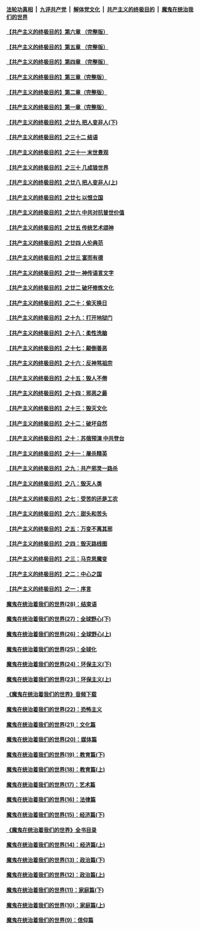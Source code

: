 

####  [法轮功真相](../../../../basic/blob/master/README.md?t=07052031) &nbsp;|&nbsp; [九评共产党](../../../../9ping.md/blob/master/README.md?t=07052031) &nbsp;|&nbsp; [解体党文化](../../../../jtdwh.md/blob/master/README.md?t=07052031)  &nbsp;|&nbsp; [共产主义的终极目的](../../../../gczydzjmd.md/blob/master/README.md?t=07052031) &nbsp;|&nbsp; [魔鬼在统治我们的世界](../../../../mgztzwmdsj.md/blob/master/README.md?t=07052031) 

#### [【共产主义的终极目的】第六章 （完整版）](../pages/nsc422/n11428913.md?t=07052031) 

#### [【共产主义的终极目的】第五章 （完整版）](../pages/nsc422/n11428912.md?t=07052031) 

#### [【共产主义的终极目的】第四章 （完整版）](../pages/nsc422/n11428907.md?t=07052031) 

#### [【共产主义的终极目的】第三章（完整版）](../pages/nsc422/n11428848.md?t=07052031) 

#### [【共产主义的终极目的】第二章（完整版）](../pages/nsc422/n11428831.md?t=07052031) 

#### [【共产主义的终极目的】第一章（完整版）](../pages/nsc422/n11417651.md?t=07052031) 

#### [【共产主义的终极目的】之廿九 把人变非人(下)](../pages/nsc422/n11344140.md?t=07052031) 

#### [【共产主义的终极目的】之三十二 结语](../pages/nsc422/n11360535.md?t=07052031) 

#### [【共产主义的终极目的】之三十一 末世景观](../pages/nsc422/n11351129.md?t=07052031) 

#### [【共产主义的终极目的】之三十 几成狼世界](../pages/nsc422/n11348280.md?t=07052031) 

#### [【共产主义的终极目的】之廿八 把人变非人(上)](../pages/nsc422/n11340492.md?t=07052031) 

#### [【共产主义的终极目的】之廿七 以恨立国](../pages/nsc422/n11336944.md?t=07052031) 

#### [【共产主义的终极目的】之廿六 中共对抗普世价值](../pages/nsc422/n11324785.md?t=07052031) 

#### [【共产主义的终极目的】之廿五 传统艺术颂神](../pages/nsc422/n11296396.md?t=07052031) 

#### [【共产主义的终极目的】之廿四 人伦典范](../pages/nsc422/n11296397.md?t=07052031) 

#### [【共产主义的终极目的】之廿三 富而有德](../pages/nsc422/n11283598.md?t=07052031) 

#### [【共产主义的终极目的】之廿一 神传语言文字](../pages/nsc422/n11263265.md?t=07052031) 

#### [【共产主义的终极目的】之廿二 破坏修炼文化](../pages/nsc422/n11245728.md?t=07052031) 

#### [【共产主义的终极目的】之二十：偷天换日](../pages/nsc422/n11238846.md?t=07052031) 

#### [【共产主义的终极目的】之十九：打开地狱门](../pages/nsc422/n11206376.md?t=07052031) 

#### [【共产主义的终极目的】之十八：柔性洗脑](../pages/nsc422/n11199994.md?t=07052031) 

#### [【共产主义的终极目的】之十七：颠倒善恶](../pages/nsc422/n11179782.md?t=07052031) 

#### [【共产主义的终极目的】之十六：反神骂祖宗](../pages/nsc422/n11166798.md?t=07052031) 

#### [【共产主义的终极目的】之十五：毁人不倦](../pages/nsc422/n11166792.md?t=07052031) 

#### [【共产主义的终极目的】之十四：邪恶之最](../pages/nsc422/n11150249.md?t=07052031) 

#### [【共产主义的终极目的】之十三：毁灭文化](../pages/nsc422/n11135227.md?t=07052031) 

#### [【共产主义的终极目的】之十二：破坏自然](../pages/nsc422/n11135214.md?t=07052031) 

#### [【共产主义的终极目的】之十：苏俄预演 中共登台](../pages/nsc422/n11118424.md?t=07052031) 

#### [【共产主义的终极目的】之十一：屠杀精英](../pages/nsc422/n11118442.md?t=07052031) 

#### [【共产主义的终极目的】之九：共产邪灵一路杀](../pages/nsc422/n11114139.md?t=07052031) 

#### [【共产主义的终极目的】之八：毁灭人类](../pages/nsc422/n11108503.md?t=07052031) 

#### [【共产主义的终极目的】之七：受苦的还是工农](../pages/nsc422/n11101809.md?t=07052031) 

#### [【共产主义的终极目的】之六：甜头和苦头](../pages/nsc422/n11096971.md?t=07052031) 

#### [【共产主义的终极目的】之五：万变不离其邪](../pages/nsc422/n11091285.md?t=07052031) 

#### [【共产主义的终极目的】之四：毁灭路线图](../pages/nsc422/n11086284.md?t=07052031) 

#### [【共产主义的终极目的】之三：马克思魔变](../pages/nsc422/n11061941.md?t=07052031) 

#### [【共产主义的终极目的】之二：中心之国](../pages/nsc422/n11047728.md?t=07052031) 

#### [【共产主义的终极目的】之一：序言](../pages/nsc422/n11086077.md?t=07052031) 

#### [魔鬼在统治着我们的世界(28)：结束语](../pages/nsc422/n10936246.md?t=07052031) 

#### [魔鬼在统治着我们的世界(27)：全球野心(下)](../pages/nsc422/n10928319.md?t=07052031) 

#### [魔鬼在统治着我们的世界(26)：全球野心(上)](../pages/nsc422/n10900318.md?t=07052031) 

#### [魔鬼在统治着我们的世界(25)：全球化](../pages/nsc422/n10788205.md?t=07052031) 

#### [魔鬼在统治着我们的世界(24)：环保主义(下)](../pages/nsc422/n10695307.md?t=07052031) 

#### [魔鬼在统治着我们的世界(23)：环保主义(上)](../pages/nsc422/n10688613.md?t=07052031) 

#### [《魔鬼在统治着我们的世界》音频下载](../pages/nsc422/n10635553.md?t=07052031) 

#### [魔鬼在统治着我们的世界(22)：恐怖主义](../pages/nsc422/n10614727.md?t=07052031) 

#### [魔鬼在统治着我们的世界(21)：文化篇](../pages/nsc422/n10597706.md?t=07052031) 

#### [魔鬼在统治着我们的世界(20)：媒体篇](../pages/nsc422/n10586579.md?t=07052031) 

#### [魔鬼在统治着我们的世界(19)：教育篇(下)](../pages/nsc422/n10564808.md?t=07052031) 

#### [魔鬼在统治着我们的世界(18)：教育篇(上)](../pages/nsc422/n10526970.md?t=07052031) 

#### [魔鬼在统治着我们的世界(17)：艺术篇](../pages/nsc422/n10499093.md?t=07052031) 

#### [魔鬼在统治着我们的世界(16)：法律篇](../pages/nsc422/n10485969.md?t=07052031) 

#### [魔鬼在统治着我们的世界(15)：经济篇(下)](../pages/nsc422/n10469975.md?t=07052031) 

#### [《魔鬼在统治着我们的世界》全书目录](../pages/nsc422/n10464261.md?t=07052031) 

#### [魔鬼在统治着我们的世界(14)：经济篇(上)](../pages/nsc422/n10457370.md?t=07052031) 

#### [魔鬼在统治着我们的世界(13)：政治篇(下)](../pages/nsc422/n10448270.md?t=07052031) 

#### [魔鬼在统治着我们的世界(12)：政治篇(上)](../pages/nsc422/n10444576.md?t=07052031) 

#### [魔鬼在统治着我们的世界(11)：家庭篇(下)](../pages/nsc422/n10440961.md?t=07052031) 

#### [魔鬼在统治着我们的世界(10)：家庭篇(上)](../pages/nsc422/n10435448.md?t=07052031) 

#### [魔鬼在统治着我们的世界(9)：信仰篇](../pages/nsc422/n10432159.md?t=07052031) 


